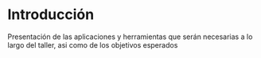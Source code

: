 # Introducción

Presentación de las aplicaciones y herramientas que serán necesarias a lo largo del taller, asi como de los objetivos esperados
